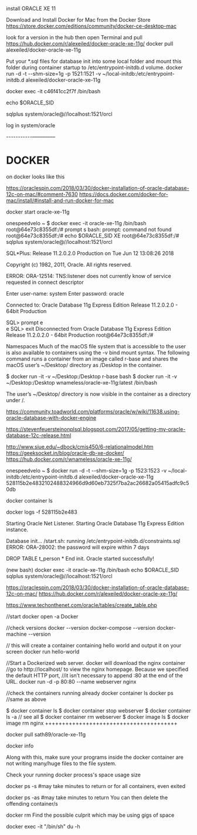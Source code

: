 install ORACLE XE 11

Download and Install Docker for Mac from the Docker Store
https://store.docker.com/editions/community/docker-ce-desktop-mac

look for a version in the hub then open Terminal and pull
https://hub.docker.com/r/alexeiled/docker-oracle-xe-11g/
docker pull alexeiled/docker-oracle-xe-11g

Put your *.sql files for database init into some local folder and mount this folder during 
container startup to /etc/entrypoint-initdb.d volume.
docker run -d -t --shm-size=1g -p 1521:1521 -v ~/local-initdb:/etc/entrypoint-initdb.d alexeiled/docker-oracle-xe-11g

docker exec -it c46f41cc2f7f /bin/bash

echo $ORACLE_SID

sqlplus system/oracle@//localhost:1521/orcl

log in system/oracle

-----------–––––––––
# DOCKER 

on docker looks like this

https://oraclespin.com/2018/03/30/docker-installation-of-oracle-database-12c-on-mac/#comment-7630
https://docs.docker.com/docker-for-mac/install/#install-and-run-docker-for-mac

docker start oracle-xe-11g


onespeedvelo ~ $ docker exec -it oracle-xe-11g /bin/bash
root@64e73c8355df:/# prompt s
bash: prompt: command not found
root@64e73c8355df:/# echo $ORACLE_SID
XE
root@64e73c8355df:/# sqlplus system/oracle@//localhost:1521/orcl

SQL*Plus: Release 11.2.0.2.0 Production on Tue Jun 12 13:08:26 2018

Copyright (c) 1982, 2011, Oracle.  All rights reserved.

ERROR:
ORA-12514: TNS:listener does not currently know of service requested in connect
descriptor


Enter user-name: system
Enter password: oracle

Connected to:
Oracle Database 11g Express Edition Release 11.2.0.2.0 - 64bit Production

SQL> prompt e         
e
SQL> exit
Disconnected from Oracle Database 11g Express Edition Release 11.2.0.2.0 - 64bit Production
root@64e73c8355df:/# 

Namespaces
Much of the macOS file system that is accessible to the user is also available to containers 
using the -v bind mount syntax. The following command runs a container from an image called r-base 
and shares the macOS user’s ~/Desktop/ directory as /Desktop in the container.

$ docker run -it -v ~/Desktop:/Desktop r-base bash
$ docker run -it -v ~/Desktop:/Desktop wnameless/oracle-xe-11g:latest /bin/bash

The user’s ~/Desktop/ directory is now visible in the container as a directory under /.

https://community.toadworld.com/platforms/oracle/w/wiki/11638.using-oracle-database-with-docker-engine

https://stevenfeuersteinonplsql.blogspot.com/2017/05/getting-my-oracle-database-12c-release.html

http://www.siue.edu/~dbock/cmis450/6-relationalmodel.htm
https://geeksocket.in/blog/oracle-db-xe-docker/
https://hub.docker.com/r/wnameless/oracle-xe-11g/




onespeedvelo ~ $ docker run -d -t --shm-size=1g -p 1523:1523 -v ~/local-initdb:/etc/entrypoint-initdb.d alexeiled/docker-oracle-xe-11g 
528115b2e4832102488324966d9d60eb7325f7ba2ac26682a05415adfc9c50db

docker container ls

docker logs -f 528115b2e483

Starting Oracle Net Listener.
Starting Oracle Database 11g Express Edition instance.

Database init...
/start.sh: running /etc/entrypoint-initdb.d/constraints.sql
ERROR:
ORA-28002: the password will expire within 7 days



DROP TABLE t_person
           *
           End init.
Oracle started successfully!

(new bash)
docker exec -it oracle-xe-11g /bin/bash
echo $ORACLE_SID
sqlplus system/oracle@//localhost:1521/orcl


https://oraclespin.com/2018/03/30/docker-installation-of-oracle-database-12c-on-mac/
https://hub.docker.com/r/alexeiled/docker-oracle-xe-11g/

https://www.techonthenet.com/oracle/tables/create_table.php






//start docker
open -a Docker

//check versions
docker --version
docker-compose --version
docker-machine --version

// this will create a container containing hello world and output it on your screen
docker run hello-world

//Start a Dockerized web server. docker will download the nginx container
//go to http://localhost/ to view the nginx homepage. Because we specified the default HTTP port, 
//it isn’t necessary to append :80 at the end of the URL.
docker run -d -p 80:80 --name webserver nginx

//check the containers running already
docker container ls 
docker ps  //same as above

$ docker container ls
$ docker container stop webserver
$ docker container ls -a  // see all
$ docker container rm webserver
$ docker image ls
$ docker image rm nginx
+++++++++++++++++++++++++++++++++++++++

docker pull sath89/oracle-xe-11g


docker info

Along with this, make sure your programs inside the docker container are not writing many/huge files to the file system.

Check your running docker process's space usage size

docker ps -s #may take minutes to return
or for all containers, even exited

docker ps -as #may take minutes to return
You can then delete the offending container/s

docker rm <CONTAINER ID>
Find the possible culprit which may be using gigs of space

docker exec -it <CONTAINER ID> "/bin/sh"
du -h








